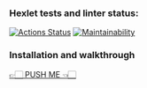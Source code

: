 ### Hexlet tests and linter status:
[![Actions Status](https://github.com/MortInsane/python-project-lvl1/workflows/hexlet-check/badge.svg)](https://github.com/MortInsane/python-project-lvl1/actions) [![Maintainability](https://api.codeclimate.com/v1/badges/96d74ed15d40aaf700c7/maintainability)](https://codeclimate.com/github/MortInsane/python-project-lvl1/maintainability)

### Installation and walkthrough
[👉🏻 PUSH ME 👈🏻](https://asciinema.org/a/N2y9qK40H9hFsFPkXLqPw4DAw)